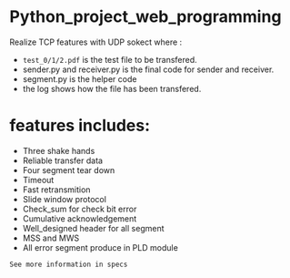 # Python_project_web_programming
Realize TCP features with UDP sokect where :
* `test_0/1/2.pdf` is the test file to be transfered.
* sender.py and receiver.py is the final code for sender and receiver.
* segment.py is the helper code
* the log shows how the file has been transfered.
# features includes:
* Three shake hands
* Reliable transfer data
* Four segment tear down
* Timeout
* Fast retransmition
* Slide window protocol
* Check_sum for check bit error
* Cumulative acknowledgement
* Well_designed header for all segment
* MSS and MWS
* All error segment produce in PLD module

`See more information in specs`
